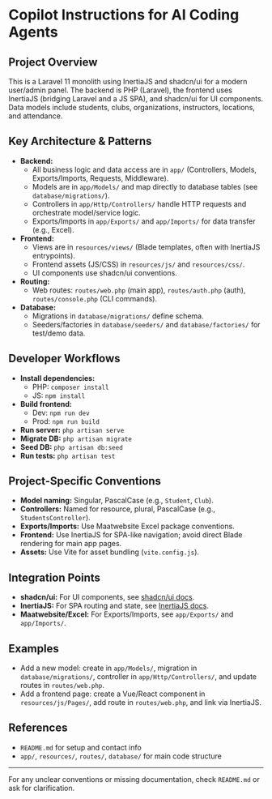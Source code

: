 # Copilot Instructions for AI Coding Agents

## Project Overview

This is a Laravel 11 monolith using InertiaJS and shadcn/ui for a modern user/admin panel. The backend is PHP (Laravel), the frontend uses InertiaJS (bridging Laravel and a JS SPA), and shadcn/ui for UI components. Data models include students, clubs, organizations, instructors, locations, and attendance.

## Key Architecture & Patterns

-   **Backend:**
    -   All business logic and data access are in `app/` (Controllers, Models, Exports/Imports, Requests, Middleware).
    -   Models are in `app/Models/` and map directly to database tables (see `database/migrations/`).
    -   Controllers in `app/Http/Controllers/` handle HTTP requests and orchestrate model/service logic.
    -   Exports/Imports in `app/Exports/` and `app/Imports/` for data transfer (e.g., Excel).
-   **Frontend:**
    -   Views are in `resources/views/` (Blade templates, often with InertiaJS entrypoints).
    -   Frontend assets (JS/CSS) in `resources/js/` and `resources/css/`.
    -   UI components use shadcn/ui conventions.
-   **Routing:**
    -   Web routes: `routes/web.php` (main app), `routes/auth.php` (auth), `routes/console.php` (CLI commands).
-   **Database:**
    -   Migrations in `database/migrations/` define schema.
    -   Seeders/factories in `database/seeders/` and `database/factories/` for test/demo data.

## Developer Workflows

-   **Install dependencies:**
    -   PHP: `composer install`
    -   JS: `npm install`
-   **Build frontend:**
    -   Dev: `npm run dev`
    -   Prod: `npm run build`
-   **Run server:** `php artisan serve`
-   **Migrate DB:** `php artisan migrate`
-   **Seed DB:** `php artisan db:seed`
-   **Run tests:** `php artisan test`

## Project-Specific Conventions

-   **Model naming:** Singular, PascalCase (e.g., `Student`, `Club`).
-   **Controllers:** Named for resource, plural, PascalCase (e.g., `StudentsController`).
-   **Exports/Imports:** Use Maatwebsite Excel package conventions.
-   **Frontend:** Use InertiaJS for SPA-like navigation; avoid direct Blade rendering for main app pages.
-   **Assets:** Use Vite for asset bundling (`vite.config.js`).

## Integration Points

-   **shadcn/ui:** For UI components, see [shadcn/ui docs](https://ui.shadcn.com/docs).
-   **InertiaJS:** For SPA routing and state, see [InertiaJS docs](https://inertiajs.com/).
-   **Maatwebsite/Excel:** For Exports/Imports, see `app/Exports/` and `app/Imports/`.

## Examples

-   Add a new model: create in `app/Models/`, migration in `database/migrations/`, controller in `app/Http/Controllers/`, and update routes in `routes/web.php`.
-   Add a frontend page: create a Vue/React component in `resources/js/Pages/`, add route in `routes/web.php`, and link via InertiaJS.

## References

-   `README.md` for setup and contact info
-   `app/`, `resources/`, `routes/`, `database/` for main code structure

---

For any unclear conventions or missing documentation, check `README.md` or ask for clarification.
